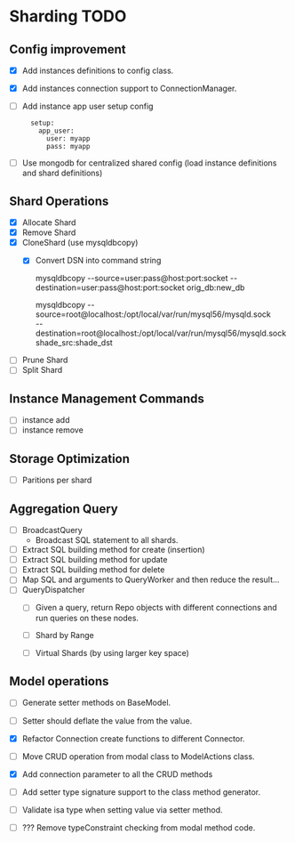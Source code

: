 # Sharding TODO

## Config improvement

- [x] Add instances definitions to config class.
- [x] Add instances connection support to ConnectionManager.
- [ ] Add instance app user setup config

        setup:
          app_user:
            user: myapp
            pass: myapp

- [ ] Use mongodb for centralized shared config (load instance definitions and shard definitions)

## Shard Operations

- [x] Allocate Shard
- [x] Remove Shard
- [x] CloneShard (use mysqldbcopy)
  - [x] Convert DSN into command string

    mysqldbcopy --source=user:pass@host:port:socket --destination=user:pass@host:port:socket orig_db:new_db

    mysqldbcopy --source=root@localhost:/opt/local/var/run/mysql56/mysqld.sock \
                --destination=root@localhost:/opt/local/var/run/mysql56/mysqld.sock \
                shade_src:shade_dst

- [ ] Prune Shard
- [ ] Split Shard

## Instance Management Commands

- [ ] instance add
- [ ] instance remove

## Storage Optimization

- [ ] Paritions per shard

## Aggregation Query

- [ ] BroadcastQuery
    - Broadcast SQL statement to all shards.
- [ ] Extract SQL building method for create (insertion)
- [ ] Extract SQL building method for update
- [ ] Extract SQL building method for delete
- [ ] Map SQL and arguments to QueryWorker and then reduce the result...
- [ ] QueryDispatcher
    - [ ] Given a query, return Repo objects with different connections and
            run queries on these nodes.

    - [ ] Shard by Range
    - [ ] Virtual Shards (by using larger key space)


## Model operations

- [ ] Generate setter methods on BaseModel.
- [ ] Setter should deflate the value from the value.
- [x] Refactor Connection create functions to different Connector.



- [ ] Move CRUD operation from modal class to ModelActions class.
- [x] Add connection parameter to all the CRUD methods
- [ ] Add setter type signature support to the class method generator.
- [ ] Validate isa type when setting value via setter method.
- [ ] ??? Remove typeConstraint checking from modal method code.
